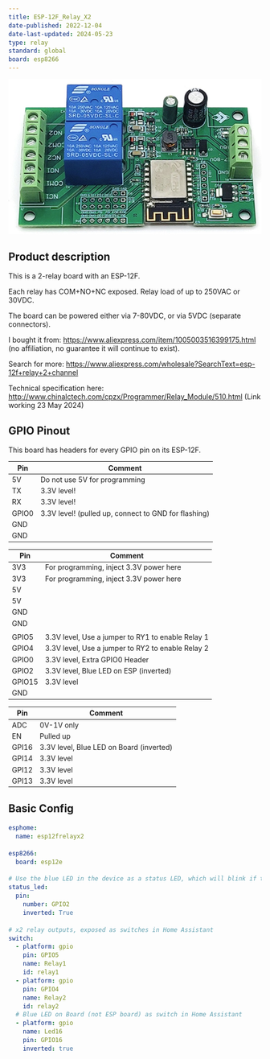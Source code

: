 ```yaml
---
title: ESP-12F_Relay_X2
date-published: 2022-12-04
date-last-updated: 2024-05-23
type: relay
standard: global
board: esp8266
---
```


![Product](./image.jpg "Product Image")

## Product description

This is a 2-relay board with an ESP-12F.

Each relay has COM+NO+NC exposed. Relay load of up to 250VAC or 30VDC.

The board can be powered either via 7-80VDC, or via 5VDC (separate connectors).

I bought it from: https://www.aliexpress.com/item/1005003516399175.html (no affiliation, no guarantee it will continue to exist).

Search for more: https://www.aliexpress.com/wholesale?SearchText=esp-12f+relay+2+channel

Technical specification here: http://www.chinalctech.com/cpzx/Programmer/Relay_Module/510.html (Link working 23 May 2024)

## GPIO Pinout

This board has headers for every GPIO pin on its ESP-12F.

| Pin   | Comment                                                 |
| ----- | ------------------------------------------------------- |
| 5V    | Do not use 5V for programming                           |
| TX    | 3.3V level!                                             |
| RX    | 3.3V level!                                             |
| GPIO0 | 3.3V level! (pulled up, connect to GND for flashing)    |
| GND   |                                                         |
| GND   |                                                         |

| Pin    | Comment                                           |
| ------ | ------------------------------------------------- |
| 3V3    | For programming, inject 3.3V power here           |
| 3V3    | For programming, inject 3.3V power here           |
| 5V     |                                                   |
| 5V     |                                                   |
| GND    |                                                   |
| GND    |                                                   |
|        |                                                   |
| GPIO5  | 3.3V level, Use a jumper to RY1 to enable Relay 1 |
| GPIO4  | 3.3V level, Use a jumper to RY2 to enable Relay 2 |
| GPIO0  | 3.3V level, Extra GPIO0 Header                    |
| GPIO2  | 3.3V level, Blue LED on ESP (inverted)            |
| GPIO15 | 3.3V level                                        |
| GND    |                                                   |

| Pin    | Comment                                  |
| ------ | ---------------------------------------- |
| ADC    | 0V-1V only                               |
| EN     | Pulled up                                |
| GPI16  | 3.3V level, Blue LED on Board (inverted) |
| GPI14  | 3.3V level                               |
| GPI12  | 3.3V level                               |
| GPI13  | 3.3V level                               |

## Basic Config

```yaml
esphome:
  name: esp12frelayx2

esp8266:
  board: esp12e

# Use the blue LED in the device as a status LED, which will blink if there are warnings (slow) or errors (fast)
status_led:
  pin:
    number: GPIO2
    inverted: True

# x2 relay outputs, exposed as switches in Home Assistant
switch:
  - platform: gpio
    pin: GPIO5
    name: Relay1
    id: relay1
  - platform: gpio
    pin: GPIO4
    name: Relay2
    id: relay2
  # Blue LED on Board (not ESP board) as switch in Home Assistant
  - platform: gpio
    name: Led16
    pin: GPIO16
    inverted: true  
```
